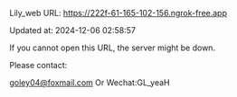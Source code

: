 Lily_web URL: https://222f-61-165-102-156.ngrok-free.app

Updated at: 2024-12-06 02:58:57

If you cannot open this URL, the server might be down.

Please contact: 

goley04@foxmail.com Or Wechat:GL_yeaH